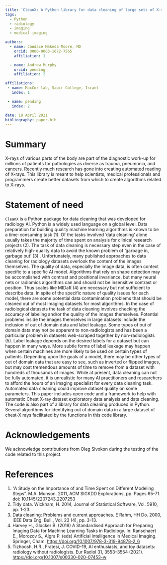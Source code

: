 ```yaml
---
title: 'CleanX: A Python library for data cleaning of large sets of X-rays'
tags:
  - Python
  - radiology
  - imaging
  - medical imaging

authors:
  - name: Candace Makeda Moore, MD
    orcid: 0000-0003-1672-7565
    affiliation: 1

  - name: Andrew Murphy
    orcid: pending
    affiliation: 2    

affiliations:
 - name: MaxCor lab, Sapir College, Israel
   index: 1

 - name: pending
   index: 2   

date: 18 April 2021
bibliography: paper.bib
---
```


# Summary


X-rays of various parts of the body are part of the diagnostic work-up for millions of patients for pathologies as diverse as trauma, pneumonia, and cancers. Recently much research has gone into creating automated reading of X-rays. This library is meant to help scientists, medical professionals and programmers create better datasets from which to create algorithms related to X-rays.


# Statement of need

`CleanX` is a Python package for data cleaning that was developed for radiology AI. Python is a widely used language on a global level.
Data preparation for building quality machine learning algorithms is known to be a time-consuming task (1). Of the tasks involved ‘data cleaning’ alone usually takes the majority of time spent on analysis for clinical research projects (2). The task of data cleaning is necessary step even in the case of relatively high-quality data to avoid the known problem of ‘garbage in, garbage out’ (3) . Unfortunately, many published approaches to data cleaning for radiology datasets overlook the content of the images themselves. The quality of data, especially the image data, is often context specific to a specific AI model. Algorithms that rely on shape detection may be accomplished with contrast and positional invariance, but many neural nets or radiomics algorithms can and should not be insensitive contrast or position. Thus scales like MIDaR (4) are necessary but not sufficient to describe data. In spite of the specific nature of quality issues for each model, there are some potential data contamination problems that should be cleaned out of most imaging datasets for most algorithms.  In the case of radiological datasets the task of data cleaning involves checking the accuracy of labeling and/or the quality of the images themselves. Potential problems inside the images themselves in large datasets include the inclusion of out of domain data and label leakage. Some types of out of domain data may not be apparent to non-radiologists and has been a particular problem in datasets web-scraped together by non-radiologists (5).  Label leakage depends on the desired labels for a dataset but can happen in many ways. 
More subtle forms of label leakage may happen when certain machines are more likely to be used on certain types of patients.  Depending upon the goals of a model, there may be other types of out of domain data that are easy to see, such as inverted or flipped images, but may cost tremendous amounts of time to remove from a dataset with hundreds of thousands of images. While at present, data cleaning can not be fully automated, it is unrealistic for many AI practitioners and researchers to afford the hours of an imaging specialist for every data cleaning task. Automated data cleaning could improve dataset quality on some parameters. This paper includes open code and a framework to help with automatic Chest X-ray dataset exploratory data analysis and data cleaning. The code is also part of a library for data cleaning produced in Python. Several algorithms for identifying out of domain data in a large dataset of chest-X rays facilitated by the functions in this code library. 

# Acknowledgements

We acknowledge contributions from Oleg Sivokon during the testing of the code related to this project.

# References

1. “A Study on the Importance of and Time Spent on Different Modeling Steps”. M.A. Munson. 2011, ACM SIGKDD Explorations, pp. Pages 65-71. doi: 10.1145/2207243.2207253
2. Tidy data. Wickham, H. 2014, Journal of Statistical Software, Vol. 5910, pp. 1-23.
3. Data cleaning: Problems and current approaches. E Rahm, HH Do. 2000, IEEE Data Eng. Bull., Vol. 23 (4), pp. 3-13.
4. Harvey H., Glocker B. (2019) A Standardised Approach for Preparing Imaging Data for Machine Learning Tasks in Radiology. In: Ranschaert E., Morozov S., Algra P. (eds) Artificial Intelligence in Medical Imaging. Springer, Cham. https://doi.org/10.1007/978-3-319-94878-2_6
5. Tizhoosh, H.R., Fratesi, J. COVID-19, AI enthusiasts, and toy datasets: radiology without radiologists. Eur Radiol 31, 3553–3554 (2021). https://doi.org/10.1007/s00330-020-07453-w


